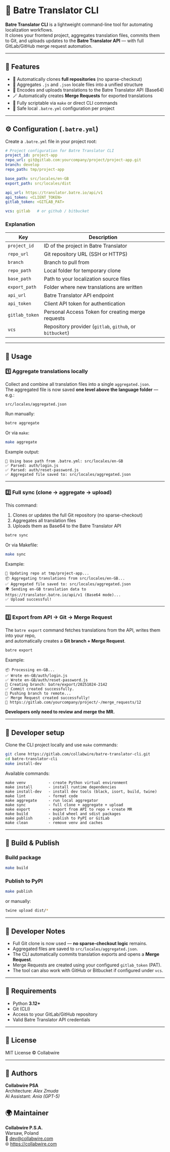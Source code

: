 # 🧩 Batre Translator CLI

**Batre Translator CLI** is a lightweight command-line tool for automating localization workflows.  
It clones your frontend project, aggregates translation files, commits them to Git, and uploads updates to the **Batre Translator API** — with full GitLab/GitHub merge request automation.

---

## 🚀 Features

- 🔄 Automatically clones **full repositories** (no sparse-checkout)
- 📁 Aggregates `.js` and `.json` locale files into a unified structure
- 🧠 Encodes and uploads translations to the Batre Translator API (Base64)
- 🪄 Automatically creates **Merge Requests** for exported translations
- 🧰 Fully scriptable via `make` or direct CLI commands
- 💾 Safe local `.batre.yml` configuration per project

---

## ⚙️ Configuration (`.batre.yml`)

Create a `.batre.yml` file in your project root:

```yaml
# Project configuration for Batre Translator CLI
project_id: project-app
repo_url: git@gitlab.com:yourcompany/project/project-app.git
branch: develop
repo_path: tmp/project-app

base_path: src/locales/en-GB
export_path: src/locales/dist

api_url: https://translator.batre.io/api/v1
api_token: <CLIENT_TOKEN>
gitlab_token: <GITLAB_PAT>

vcs: gitlab   # or github / bitbucket
```

### Explanation
| Key | Description |
|-----|--------------|
| `project_id` | ID of the project in Batre Translator |
| `repo_url` | Git repository URL (SSH or HTTPS) |
| `branch` | Branch to pull from |
| `repo_path` | Local folder for temporary clone |
| `base_path` | Path to your localization source files |
| `export_path` | Folder where new translations are written |
| `api_url` | Batre Translator API endpoint |
| `api_token` | Client API token for authentication |
| `gitlab_token` | Personal Access Token for creating merge requests |
| `vcs` | Repository provider (`gitlab`, `github`, or `bitbucket`) |

---

## 🧩 Usage

### 1️⃣ Aggregate translations locally
Collect and combine all translation files into a single `aggregated.json`.  
The aggregated file is now saved **one level above the language folder** — e.g.:

```
src/locales/aggregated.json
```

Run manually:
```bash
batre aggregate
```

Or via `make`:
```bash
make aggregate
```

Example output:
```
📁 Using base path from .batre.yml: src/locales/en-GB
✅ Parsed: auth/login.js
✅ Parsed: auth/reset-password.js
✅ Aggregated file saved to: src/locales/aggregated.json
```

---

### 2️⃣ Full sync (clone → aggregate → upload)
This command:
1. Clones or updates the full Git repository (no sparse-checkout)
2. Aggregates all translation files
3. Uploads them as Base64 to the Batre Translator API

```bash
batre sync
```

Or via Makefile:
```bash
make sync
```

Example:
```
🔄 Updating repo at tmp/project-app...
📦 Aggregating translations from src/locales/en-GB...
✅ Aggregated file saved to: src/locales/aggregated.json
🌍 Sending en-GB translation data to https://translator.batre.io/api/v1 (Base64 mode)...
✅ Upload successful!
```

---

### 3️⃣ Export from API → Git → Merge Request
The `batre export` command fetches translations from the API, writes them into your repo,  
and automatically creates a **Git branch + Merge Request**.

```bash
batre export
```

Example:
```
📦 Processing en-GB...
✅ Wrote en-GB/auth/login.js
✅ Wrote en-GB/auth/reset-password.js
🌿 Creating branch: batre/export/20251024-2142
✅ Commit created successfully.
🚀 Pushing branch to remote...
✅ Merge Request created successfully!
🔗 https://gitlab.com/yourcompany/project/-/merge_requests/12
```

**Developers only need to review and merge the MR.**

---

## 🧱 Developer setup

Clone the CLI project locally and use `make` commands:

```bash
git clone https://gitlab.com/collabwire/batre-translator-cli.git
cd batre-translator-cli
make install-dev
```

Available commands:
```
make venv          - create Python virtual environment
make install       - install runtime dependencies
make install-dev   - install dev tools (black, isort, build, twine)
make lint          - format code
make aggregate     - run local aggregator
make sync          - full clone + aggregate + upload
make export        - export from API to repo + create MR
make build         - build wheel and sdist packages
make publish       - publish to PyPI or GitLab
make clean         - remove venv and caches
```

---

## 🧪 Build & Publish

### Build package
```bash
make build
```

### Publish to PyPI
```bash
make publish
```

or manually:
```bash
twine upload dist/*
```

---

## 🔧 Developer Notes

- Full Git clone is now used — **no sparse-checkout logic** remains.
- Aggregated files are saved to `src/locales/aggregated.json`.
- The CLI automatically commits translation exports and opens a **Merge Request**.
- Merge Requests are created using your configured `gitlab_token` (PAT).
- The tool can also work with GitHub or Bitbucket if configured under `vcs`.

---

## 🧰 Requirements

- Python **3.12+**
- Git (CLI)
- Access to your GitLab/GitHub repository
- Valid Batre Translator API credentials

---

## 🪪 License

MIT License © Collabwire

---

## 🧰 Authors

**Collabwire PSA**  
Architecture: *Alex Zmuda*  
AI Assistant: *Ania (GPT-5)*

## 🌍 Maintainer

**Collabwire P.S.A.**  
Warsaw, Poland  
📧 dev@collabwire.com  
🌐 https://collabwire.com
